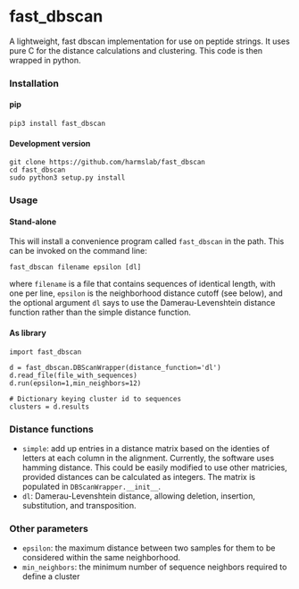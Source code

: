 # fast_dbscan
A lightweight, fast dbscan implementation for use on peptide strings.  It uses
pure C for the distance calculations and clustering.  This code is then wrapped
in python.

### Installation

#### pip
```
pip3 install fast_dbscan
```

#### Development version
```
git clone https://github.com/harmslab/fast_dbscan
cd fast_dbscan
sudo python3 setup.py install
```

### Usage

#### Stand-alone
This will install a convenience program called `fast_dbscan` in the path.  This
can be invoked on the command line:

```
fast_dbscan filename epsilon [dl]
```

where `filename` is a file that contains sequences of identical length, with one
per line, `epsilon` is the neighborhood distance cutoff (see below), and the 
optional argument `dl` says to use the Damerau-Levenshtein distance function 
rather than the simple distance function.

#### As library
```
import fast_dbscan

d = fast_dbscan.DBScanWrapper(distance_function='dl')
d.read_file(file_with_sequences)
d.run(epsilon=1,min_neighbors=12)

# Dictionary keying cluster id to sequences
clusters = d.results
```

### Distance functions

+ `simple`: add up entries in a distance matrix based on the identies of letters
  at each column in the alignment.  Currently, the software uses hamming
  distance.  This could be easily modified to use other matricies, provided 
  distances can be calculated as integers.  The matrix is populated in 
  `DBScanWrapper.__init__`.
+ `dl`: Damerau-Levenshtein distance, allowing deletion, insertion, substitution,
  and transposition. 

### Other parameters
+ `epsilon`: the maximum distance between two samples for them to be considered
  within the same neighborhood.
+ `min_neighbors`: the minimum number of sequence neighbors required to define
  a cluster

